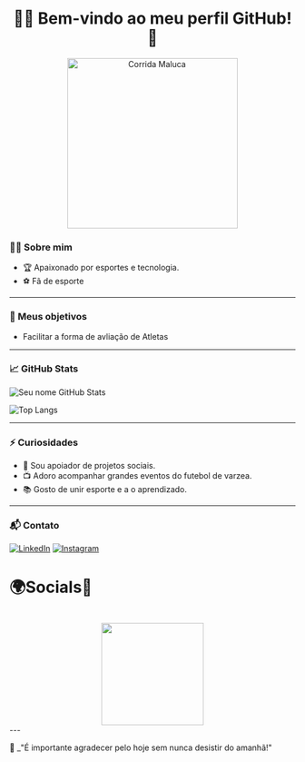 <!-- Perfil README com tema Esporte -->

<h1 align="center">🏃‍♂️ Bem-vindo ao meu perfil GitHub! 🏀</h1>

<p align="center">
  <img src="https://preview.redd.it/h2a7z9ujoxp81.gif?width=300&auto=webp&s=d9f437b92a140ddf05ac1576e99746c615fdb7cf" width="300" alt="Corrida Maluca" />
</p>


### 🏋️‍♀️ Sobre mim

- 🏆 Apaixonado por esportes e tecnologia.
- ⚽ Fã de esporte
---

### 🎯 Meus objetivos

- Facilitar a forma de avliação de Atletas

---

### 📈 GitHub Stats

![Seu nome GitHub Stats](https://github-readme-stats.vercel.app/api?username=Abner777prog&show_icons=true&theme=radical&icon_color=orange)

![Top Langs](https://github-readme-stats.vercel.app/api/top-langs/?username=Abner777prog&layout=compact&theme=radical)

---

### ⚡ Curiosidades

- 🏃 Sou apoiador de projetos sociais.
- 📺 Adoro acompanhar grandes eventos do futebol de varzea.
- 📚 Gosto de unir esporte e a o aprendizado.

---

### 📬 Contato

[![LinkedIn](https://img.shields.io/badge/-LinkedIn-blue?style=flat-square&logo=Linkedin&logoColor=white)](https://www.linkedin.com/in/SEU-LINK/)
[![Instagram](https://img.shields.io/badge/-Instagram-E4405F?style=flat-square&logo=Instagram&logoColor=white)](https://www.instagram.com/SEU-USUARIO/)

# 🌍Socials🎰
<br>
 <div align="center">
    <a href="https://www.instagram.com/abner_oliveira777" target="_blank"><img src="https://img.shields.io/badge/-Instagram-%23E4405F?style=for-the-badge&logo=instagram&logoColor=white" width = "180" target="_blank"></a>
  </div>
---

🏁 _"É importante agradecer pelo hoje sem nunca desistir do amanhã!"


